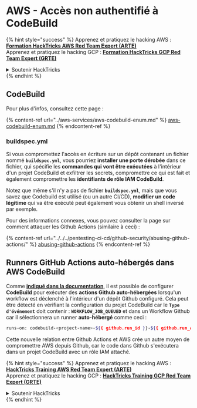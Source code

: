 # AWS - Accès non authentifié à CodeBuild

{% hint style="success" %}
Apprenez et pratiquez le hacking AWS :<img src="../../../.gitbook/assets/image (1) (1) (1) (1).png" alt="" data-size="line">[**Formation HackTricks AWS Red Team Expert (ARTE)**](https://training.hacktricks.xyz/courses/arte)<img src="../../../.gitbook/assets/image (1) (1) (1) (1).png" alt="" data-size="line">\
Apprenez et pratiquez le hacking GCP : <img src="../../../.gitbook/assets/image (2) (1).png" alt="" data-size="line">[**Formation HackTricks GCP Red Team Expert (GRTE)**<img src="../../../.gitbook/assets/image (2) (1).png" alt="" data-size="line">](https://training.hacktricks.xyz/courses/grte)

<details>

<summary>Soutenir HackTricks</summary>

* Consultez les [**plans d'abonnement**](https://github.com/sponsors/carlospolop) !
* **Rejoignez le** 💬 [**groupe Discord**](https://discord.gg/hRep4RUj7f) ou le [**groupe telegram**](https://t.me/peass) ou **suivez-nous sur** **Twitter** 🐦 [**@hacktricks\_live**](https://twitter.com/hacktricks_live)**.**
* **Partagez des astuces de hacking en soumettant des PR aux** [**HackTricks**](https://github.com/carlospolop/hacktricks) et [**HackTricks Cloud**](https://github.com/carlospolop/hacktricks-cloud) dépôts github.

</details>
{% endhint %}

## CodeBuild

Pour plus d'infos, consultez cette page :

{% content-ref url="../aws-services/aws-codebuild-enum.md" %}
[aws-codebuild-enum.md](../aws-services/aws-codebuild-enum.md)
{% endcontent-ref %}

### buildspec.yml

Si vous compromettez l'accès en écriture sur un dépôt contenant un fichier nommé **`buildspec.yml`**, vous pourriez **installer une porte dérobée** dans ce fichier, qui spécifie les **commandes qui vont être exécutées** à l'intérieur d'un projet CodeBuild et exfiltrer les secrets, compromettre ce qui est fait et également compromettre les **identifiants de rôle IAM CodeBuild**.

Notez que même s'il n'y a pas de fichier **`buildspec.yml`**, mais que vous savez que Codebuild est utilisé (ou un autre CI/CD), **modifier un code légitime** qui va être exécuté peut également vous obtenir un shell inversé par exemple.

Pour des informations connexes, vous pouvez consulter la page sur comment attaquer les Github Actions (similaire à ceci) :

{% content-ref url="../../../pentesting-ci-cd/github-security/abusing-github-actions/" %}
[abusing-github-actions](../../../pentesting-ci-cd/github-security/abusing-github-actions/)
{% endcontent-ref %}

## Runners GitHub Actions auto-hébergés dans AWS CodeBuild <a href="#action-runner" id="action-runner"></a>

Comme [**indiqué dans la documentation**](https://docs.aws.amazon.com/codebuild/latest/userguide/action-runner.html), il est possible de configurer **CodeBuild** pour exécuter des **actions Github auto-hébergées** lorsqu'un workflow est déclenché à l'intérieur d'un dépôt Github configuré. Cela peut être détecté en vérifiant la configuration du projet CodeBuild car le **`Type d'événement`** doit contenir : **`WORKFLOW_JOB_QUEUED`** et dans un Workflow Github car il sélectionnera un runner **auto-hébergé** comme ceci :
```bash
runs-on: codebuild-<project-name>-${{ github.run_id }}-${{ github.run_attempt }}
```
Cette nouvelle relation entre Github Actions et AWS crée un autre moyen de compromettre AWS depuis Github, car le code dans Github s'exécutera dans un projet CodeBuild avec un rôle IAM attaché.

{% hint style="success" %}
Apprenez et pratiquez le hacking AWS :<img src="../../../.gitbook/assets/image (1) (1) (1) (1).png" alt="" data-size="line">[**HackTricks Training AWS Red Team Expert (ARTE)**](https://training.hacktricks.xyz/courses/arte)<img src="../../../.gitbook/assets/image (1) (1) (1) (1).png" alt="" data-size="line">\
Apprenez et pratiquez le hacking GCP : <img src="../../../.gitbook/assets/image (2) (1).png" alt="" data-size="line">[**HackTricks Training GCP Red Team Expert (GRTE)**<img src="../../../.gitbook/assets/image (2) (1).png" alt="" data-size="line">](https://training.hacktricks.xyz/courses/grte)

<details>

<summary>Soutenir HackTricks</summary>

* Consultez les [**plans d'abonnement**](https://github.com/sponsors/carlospolop)!
* **Rejoignez le** 💬 [**groupe Discord**](https://discord.gg/hRep4RUj7f) ou le [**groupe telegram**](https://t.me/peass) ou **suivez** nous sur **Twitter** 🐦 [**@hacktricks\_live**](https://twitter.com/hacktricks_live)**.**
* **Partagez des astuces de hacking en soumettant des PRs aux** [**HackTricks**](https://github.com/carlospolop/hacktricks) et [**HackTricks Cloud**](https://github.com/carlospolop/hacktricks-cloud) dépôts github.

</details>
{% endhint %}
